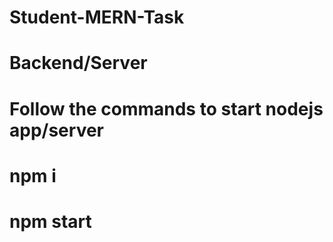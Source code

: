 # Student-MERN-Task

# Backend/Server

# Follow the commands to start nodejs app/server

# npm i

# npm start
